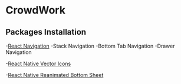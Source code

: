 # CrowdWork




## Packages Installation
-[React Navigation](https://reactnavigation.org/)
   -Stack Navigation
   -Bottom Tab Navigation
   -Drawer Navigation

-[React Native Vector Icons](https://www.npmjs.com/package/react-native-vector-icons)

-[React Native Reanimated Bottom Sheet](https://www.npmjs.com/package/reanimated-bottom-sheet)
